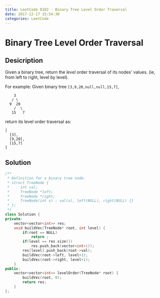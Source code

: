 ```yaml
---
title: LeetCode 0102 - Binary Tree Level Order Traversal
date: 2017-12-17 15:54:30
categories: LeetCode
---
```

# Binary Tree Level Order Traversal #

<!--more-->

## Desicription ##

Given a binary tree, return the *level* order traversal of its nodes' values. (ie, from left to right, level by level).

For example:
Given binary tree `[3,9,20,null,null,15,7]`,

```
    3
   / \
  9  20
    /  \
   15   7
```

return its level order traversal as:

```
[
  [3],
  [9,20],
  [15,7]
]
```

## Solution ##

```cpp
/**
 * Definition for a binary tree node.
 * struct TreeNode {
 *     int val;
 *     TreeNode *left;
 *     TreeNode *right;
 *     TreeNode(int x) : val(x), left(NULL), right(NULL) {}
 * };
 */
class Solution {
private:
    vector<vector<int>> res;
    void buildVec(TreeNode* root, int level) {
        if(root == NULL)
            return ;
        if(level == res.size())
            res.push_back(vector<int>());
        res[level].push_back(root->val);
        buildVec(root->left, level+1);
        buildVec(root->right, level+1);
    }
public:
    vector<vector<int>> levelOrder(TreeNode* root) {
        buildVec(root, 0);
        return res;
    }
};
```